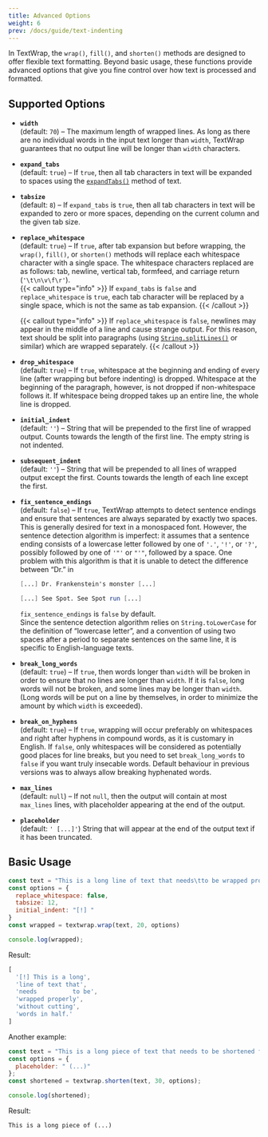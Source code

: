 ```yaml
---
title: Advanced Options
weight: 6
prev: /docs/guide/text-indenting
---
```


In TextWrap, the `wrap()`, `fill()`, and `shorten()` methods are designed to offer flexible text formatting. Beyond basic usage, these functions provide advanced options that give you fine control over how text is processed and formatted.

<!--more-->

## Supported Options

- **`width`**</br>
  (default: `70`) – The maximum length of wrapped lines. As long as there are no individual words in the input text longer than `width`, TextWrap guarantees that no output line will be longer than `width` characters.
- **`expand_tabs`**</br>
  (default: `true`) – If `true`, then all tab characters in text will be expanded to spaces using the [`expandTabs()`](https://npm.im/@barudakrosul/expand-tabs) method of text.
- **`tabsize`**</br>
  (default: `8`) – If `expand_tabs` is `true`, then all tab characters in text will be expanded to zero or more spaces, depending on the current column and the given tab size.
- **`replace_whitespace`**</br>
  (default: `true`) – If `true`, after tab expansion but before wrapping, the `wrap()`, `fill()`, or `shorten()` methods will replace each whitespace character with a single space. The whitespace characters replaced are as follows: tab, newline, vertical tab, formfeed, and carriage return (`'\t\n\v\f\r'`).</br>
  {{< callout type="info" >}}
    If `expand_tabs` is `false` and `replace_whitespace` is `true`, each tab character will be replaced by a single space, which is not the same as tab expansion.
  {{< /callout >}}

  {{< callout type="info" >}}
    If `replace_whitespace` is `false`, newlines may appear in the middle of a line and cause strange output. For this reason, text should be split into paragraphs (using [`String.splitLines()`](https://npm.im/@barudakrosul/split-lines) or similar) which are wrapped separately.
  {{< /callout >}}
- **`drop_whitespace`**</br>
  (default: `true`) – If `true`, whitespace at the beginning and ending of every line (after wrapping but before indenting) is dropped. Whitespace at the beginning of the paragraph, however, is not dropped if non-whitespace follows it. If whitespace being dropped takes up an entire line, the whole line is dropped.
- **`initial_indent`**</br>
  (default: `''`) – String that will be prepended to the first line of wrapped output. Counts towards the length of the first line. The empty string is not indented.
- **`subsequent_indent`**</br>
  (default: `''`) – String that will be prepended to all lines of wrapped output except the first. Counts towards the length of each line except the first.
- **`fix_sentence_endings`**</br>
  (default: `false`) – If `true`, TextWrap attempts to detect sentence endings and ensure that sentences are always separated by exactly two spaces. This is generally desired for text in a monospaced font. However, the sentence detection algorithm is imperfect: it assumes that a sentence ending consists of a lowercase letter followed by one of `'.'`, `'!'`, or `'?'`, possibly followed by one of `'"'` or `"'"`, followed by a space. One problem with this algorithm is that it is unable to detect the difference between “Dr.” in</br>
  ```mathematica
  [...] Dr. Frankenstein's monster [...]
  ```

  ```mathematica
  [...] See Spot. See Spot run [...]
  ```

  `fix_sentence_endings` is `false` by default.</br>
  Since the sentence detection algorithm relies on `String.toLowerCase` for the definition of “lowercase letter”, and a convention of using two spaces after a period to separate sentences on the same line, it is specific to English-language texts.
- **`break_long_words`**</br>
  (default: `true`) – If `true`, then words longer than `width` will be broken in order to ensure that no lines are longer than `width`. If it is `false`, long words will not be broken, and some lines may be longer than `width`. (Long words will be put on a line by themselves, in order to minimize the amount by which `width` is exceeded).
- **`break_on_hyphens`**</br>
  (default: `true`) – If `true`, wrapping will occur preferably on whitespaces and right after hyphens in compound words, as it is customary in English. If `false`, only whitespaces will be considered as potentially good places for line breaks, but you need to set `break_long_words` to `false` if you want truly insecable words. Default behaviour in previous versions was to always allow breaking hyphenated words.
- **`max_lines`**</br>
  (default: `null`) – If not `null`, then the output will contain at most `max_lines` lines, with placeholder appearing at the end of the output.
- **`placeholder`**</br>
  (default: `' [...]'`) String that will appear at the end of the output text if it has been truncated.

## Basic Usage

```javascript {filename="example.js"}
const text = "This is a long line of text that needs\tto be wrapped properly\twithout cutting\twords in half.";
const options = {
  replace_whitespace: false,
  tabsize: 12,
  initial_indent: "[!] "
}
const wrapped = textwrap.wrap(text, 20, options)

console.log(wrapped);
```

Result:

```javascript
[
  '[!] This is a long',
  'line of text that',
  'needs          to be',
  'wrapped properly',
  'without cutting',
  'words in half.'
]
```

Another example:

```javascript {filename="example.js"}
const text = "This is a long piece of text that needs to be shortened for display purposes.";
const options = {
  placeholder: " (...)"
};
const shortened = textwrap.shorten(text, 30, options);

console.log(shortened);
```

Result:

```text
This is a long piece of (...)
```
